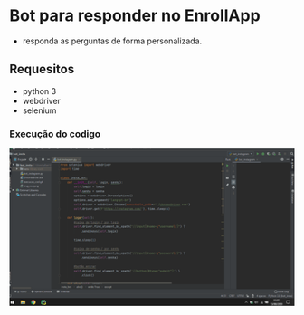 # Bot para responder no EnrollApp
 - responda as perguntas de forma personalizada.
## Requesitos
- python 3
- webdriver
- selenium

### Execução do codigo
![execução do codigo](https://github.com/alberttosouza/bot__instagram/blob/master/execucao_cod.gif)
